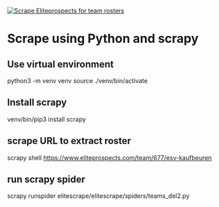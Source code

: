 [![Scrape Eliteprospects for team rosters](https://github.com/katzefudder/elite_scrape/actions/workflows/scrape_elite.yml/badge.svg)](https://github.com/katzefudder/elite_scrape/actions/workflows/scrape_elite.yml)

# Scrape using Python and scrapy

## Use virtual environment
python3 -m venv venv
source ./venv/bin/activate

## Install scrapy
venv/bin/pip3 install scrapy

## scrape URL to extract roster
scrapy shell https://www.eliteprospects.com/team/677/esv-kaufbeuren

## run scrapy spider
scrapy runspider elitescrape/elitescrape/spiders/teams_del2.py
